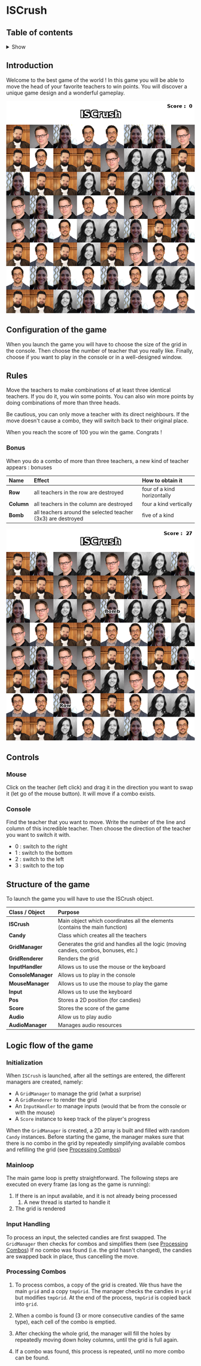 # ISCrush

## Table of contents
<details>
<summary>Show</summary>

<!-- TOC -->
* [ISCrush](#iscrush)
  * [Table of contents](#table-of-contents)
  * [Introduction](#introduction)
  * [Configuration of the game](#configuration-of-the-game)
  * [Rules](#rules)
    * [Bonus](#bonus)
  * [Controls](#controls)
    * [Mouse](#mouse)
    * [Console](#console)
  * [Structure of the game](#structure-of-the-game)
  * [Logic flow of the game](#logic-flow-of-the-game)
    * [Initialization](#initialization-)
    * [Mainloop](#mainloop)
    * [Input Handling](#input-handling)
    * [Processing Combos](#processing-combos)
<!-- TOC -->
</details>

## Introduction
Welcome to the best game of the world ! In this game you will be able 
to move the head of your favorite teachers to win points. You will discover a
unique game design and a wonderful gameplay.

![screenshot_1.png](images/screenshot_1.png)


## Configuration of the game
When you launch the game you will have to choose the size of the grid in the console. Then choose the number 
of teacher that you really like. Finally, choose if you want to play in the console or in 
a well-designed window.

## Rules
Move the teachers to make combinations of at least three identical teachers. If you do it, you win some points. 
You can also win more points by doing combinations of more than three heads.

Be cautious, you can only move a teacher with its direct neighbours. If the move doesn't cause a combo, they will 
switch back to their original place.

When you reach the score of 100 you win the game. Congrats !

### Bonus
When you do a combo of more than three teachers, a new kind of teacher appears : bonuses

| Name       | Effect                                                        | How to obtain it             |
|:-----------|:--------------------------------------------------------------|:-----------------------------|
| **Row**    | all teachers in the row are destroyed                         | four of a kind horizontally  |
| **Column** | all teachers in the column are destroyed                      | four a kind vertically       |
| **Bomb**   | all teachers around the selected teacher (3x3) are destroyed  | five of a kind               |

![screenshot_1.png](images/screenshot_2.png)

## Controls
### Mouse
Click on the teacher (left click) and drag it in the direction you want to swap it (let go of the mouse button).
It will move if a combo exists.

### Console
Find the teacher that you want to move. Write the number of the line and column of this incredible teacher. Then
choose the direction of the teacher you want to switch it with. 
- 0 : switch to the right
- 1 : switch to the bottom
- 2 : switch to the left
- 3 : switch to the top

## Structure of the game
To launch the game you will have to use the ISCrush object.

| Class / Object     | Purpose                                                                              |
|:-------------------|:-------------------------------------------------------------------------------------|
| **ISCrush**        | Main object which coordinates all the elements (contains the main function)          |
| **Candy**          | Class which creates all the teachers                                                 |
| **GridManager**    | Generates the grid and handles all the logic (moving candies, combos, bonuses, etc.) |
| **GridRenderer**   | Renders the grid                                                                     |
| **InputHandler**   | Allows us to use the mouse or the keyboard                                           |
| **ConsoleManager** | Allows us to play in the console                                                     |
| **MouseManager**   | Allows us to use the mouse to play the game                                          |
| **Input**          | Allows us to use the keyboard                                                        |
| **Pos**            | Stores a 2D position (for candies)                                                   |
| **Score**          | Stores the score of the game                                                         |
| **Audio**          | Allow us to play audio                                                               |
| **AudioManager**   | Manages audio resources                                                              |

## Logic flow of the game

### Initialization 
When `ISCrush` is launched, after all the settings are entered, the different managers are created, namely:
 - A `GridManager` to manage the grid (what a surprise)
 - A `GridRenderer` to render the grid
 - An `InputHandler` to manage inputs (would that be from the console or with the mouse)
 - A `Score` instance to keep track of the player's progress

When the `GridManager` is created, a 2D array is built and filled with random `Candy` instances.
Before starting the game, the manager makes sure that there is no combo in the grid by repeatedly simplifying available combos and refilling the grid (see [Processing Combos](#processing-combos))

### Mainloop
The main game loop is pretty straightforward. The following steps are executed on every frame (as long as the game is running):
 1. If there is an input available, and it is not already being processed
    1. A new thread is started to handle it
 2. The grid is rendered

### Input Handling
To process an input, the selected candies are first swapped.
The `GridManager` then checks for combos and simplifies them (see [Processing Combos](#processing-combos))
If no combo was found (i.e. the grid hasn't changed), the candies are swapped back in place, thus cancelling the move.

### Processing Combos
 1. To process combos, a copy of the grid is created. We thus have the main `grid` and a copy `tmpGrid`.
    The manager checks the candies in `grid` but modifies `tmpGrid`.
    At the end of the process, `tmpGrid` is copied back into `grid`.

 2. When a combo is found (3 or more consecutive candies of the same type), each cell of the combo is emptied.
 3. After checking the whole grid, the manager will fill the holes by repeatedly moving down holey columns, until the grid is full again.
 4. If a combo was found, this process is repeated, until no more combo can be found.
